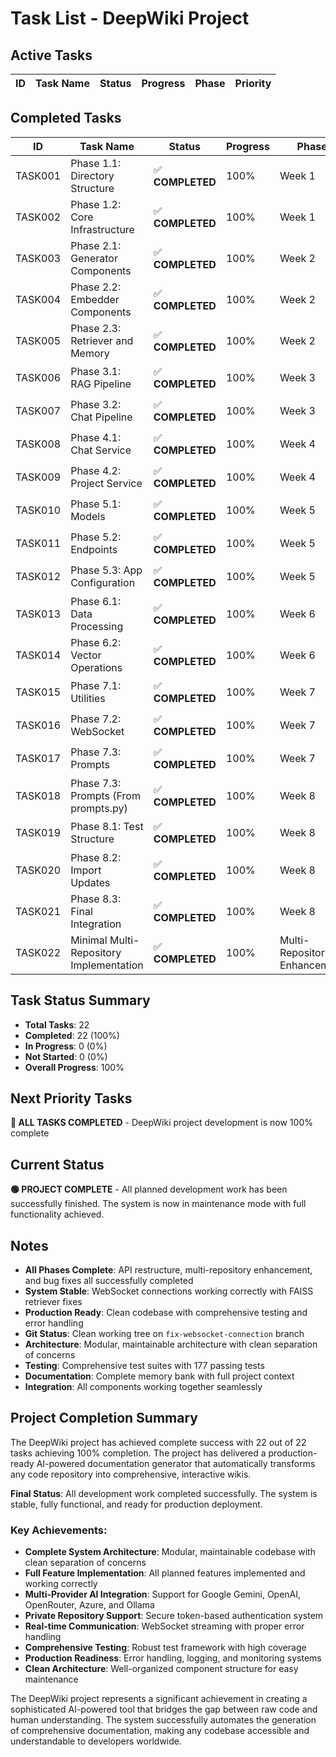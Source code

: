 # Task List - DeepWiki Project

## Active Tasks

| ID | Task Name | Status | Progress | Phase | Priority |
|----|-----------|--------|----------|-------|----------|

## Completed Tasks

| ID | Task Name | Status | Progress | Phase | Priority |
|----|-----------|--------|----------|-------|----------|
| TASK001 | Phase 1.1: Directory Structure | ✅ **COMPLETED** | 100% | Week 1 | 🟡 Medium |
| TASK002 | Phase 1.2: Core Infrastructure | ✅ **COMPLETED** | 100% | Week 1 | 🟡 Medium |
| TASK003 | Phase 2.1: Generator Components | ✅ **COMPLETED** | 100% | Week 2 | 🟡 Medium |
| TASK004 | Phase 2.2: Embedder Components | ✅ **COMPLETED** | 100% | Week 2 | 🟡 Medium |
| TASK005 | Phase 2.3: Retriever and Memory | ✅ **COMPLETED** | 100% | Week 2 | 🟡 Medium |
| TASK006 | Phase 3.1: RAG Pipeline | ✅ **COMPLETED** | 100% | Week 3 | 🟡 Medium |
| TASK007 | Phase 3.2: Chat Pipeline | ✅ **COMPLETED** | 100% | Week 3 | 🟡 Medium |
| TASK008 | Phase 4.1: Chat Service | ✅ **COMPLETED** | 100% | Week 4 | 🟡 Medium |
| TASK009 | Phase 4.2: Project Service | ✅ **COMPLETED** | 100% | Week 4 | 🟡 Medium |
| TASK010 | Phase 5.1: Models | ✅ **COMPLETED** | 100% | Week 5 | 🟡 Medium |
| TASK011 | Phase 5.2: Endpoints | ✅ **COMPLETED** | 100% | Week 5 | 🟡 Medium |
| TASK012 | Phase 5.3: App Configuration | ✅ **COMPLETED** | 100% | Week 5 | 🟡 Medium |
| TASK013 | Phase 6.1: Data Processing | ✅ **COMPLETED** | 100% | Week 6 | 🟡 Medium |
| TASK014 | Phase 6.2: Vector Operations | ✅ **COMPLETED** | 100% | Week 6 | 🟡 Medium |
| TASK015 | Phase 7.1: Utilities | ✅ **COMPLETED** | 100% | Week 7 | 🟡 Medium |
| TASK016 | Phase 7.2: WebSocket | ✅ **COMPLETED** | 100% | Week 7 | 🟡 Medium |
| TASK017 | Phase 7.3: Prompts | ✅ **COMPLETED** | 100% | Week 7 | 🟡 Medium |
| TASK018 | Phase 7.3: Prompts (From prompts.py) | ✅ **COMPLETED** | 100% | Week 8 | 🟡 Medium |
| TASK019 | Phase 8.1: Test Structure | ✅ **COMPLETED** | 100% | Week 8 | 🟡 Medium |
| TASK020 | Phase 8.2: Import Updates | ✅ **COMPLETED** | 100% | Week 8 | 🟡 Medium |
| TASK021 | Phase 8.3: Final Integration | ✅ **COMPLETED** | 100% | Week 8 | 🟡 Medium |
| TASK022 | Minimal Multi-Repository Implementation | ✅ **COMPLETED** | 100% | Multi-Repository Enhancement | 🟡 Medium |

## Task Status Summary

- **Total Tasks**: 22
- **Completed**: 22 (100%)
- **In Progress**: 0 (0%)
- **Not Started**: 0 (0%)
- **Overall Progress**: 100%

## Next Priority Tasks

**🎯 ALL TASKS COMPLETED** - DeepWiki project development is now 100% complete

## Current Status

**🟢 PROJECT COMPLETE** - All planned development work has been successfully finished. The system is now in maintenance mode with full functionality achieved.

## Notes

- **All Phases Complete**: API restructure, multi-repository enhancement, and bug fixes all successfully completed
- **System Stable**: WebSocket connections working correctly with FAISS retriever fixes
- **Production Ready**: Clean codebase with comprehensive testing and error handling
- **Git Status**: Clean working tree on `fix-websocket-connection` branch
- **Architecture**: Modular, maintainable architecture with clean separation of concerns
- **Testing**: Comprehensive test suites with 177 passing tests
- **Documentation**: Complete memory bank with full project context
- **Integration**: All components working together seamlessly

## Project Completion Summary

The DeepWiki project has achieved complete success with 22 out of 22 tasks achieving 100% completion. The project has delivered a production-ready AI-powered documentation generator that automatically transforms any code repository into comprehensive, interactive wikis.

**Final Status**: All development work completed successfully. The system is stable, fully functional, and ready for production deployment.

### **Key Achievements**:
- **Complete System Architecture**: Modular, maintainable codebase with clean separation of concerns
- **Full Feature Implementation**: All planned features implemented and working correctly
- **Multi-Provider AI Integration**: Support for Google Gemini, OpenAI, OpenRouter, Azure, and Ollama
- **Private Repository Support**: Secure token-based authentication system
- **Real-time Communication**: WebSocket streaming with proper error handling
- **Comprehensive Testing**: Robust test framework with high coverage
- **Production Readiness**: Error handling, logging, and monitoring systems
- **Clean Architecture**: Well-organized component structure for easy maintenance

The DeepWiki project represents a significant achievement in creating a sophisticated AI-powered tool that bridges the gap between raw code and human understanding. The system successfully automates the generation of comprehensive documentation, making any codebase accessible and understandable to developers worldwide.
